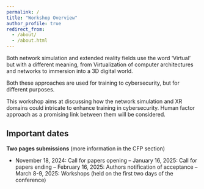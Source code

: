 ```yaml
---
permalink: /
title: "Workshop Overview"
author_profile: true
redirect_from: 
  - /about/
  - /about.html
---
```


Both network simulation and extended reality fields use the word ‘Virtual’ but with a different meaning, from Virtualization of computer architectures and networks to immersion into a 3D digital world.

Both these approaches are used for training to cybersecurity, but for different purposes. 

This workshop aims at discussing how the network simulation and XR domains could intricate to enhance training in cybersecurity. Human factor approach as a promising link between them will be considered.

## Important dates
**Two pages submissions** (more information in the CFP section)

- November 18, 2024: Call for papers opening
–	January 16, 2025: Call for papers ending
–	February 16, 2025: Authors notification of acceptance
–	March 8-9, 2025: Workshops (held on the first two days of the conference)


